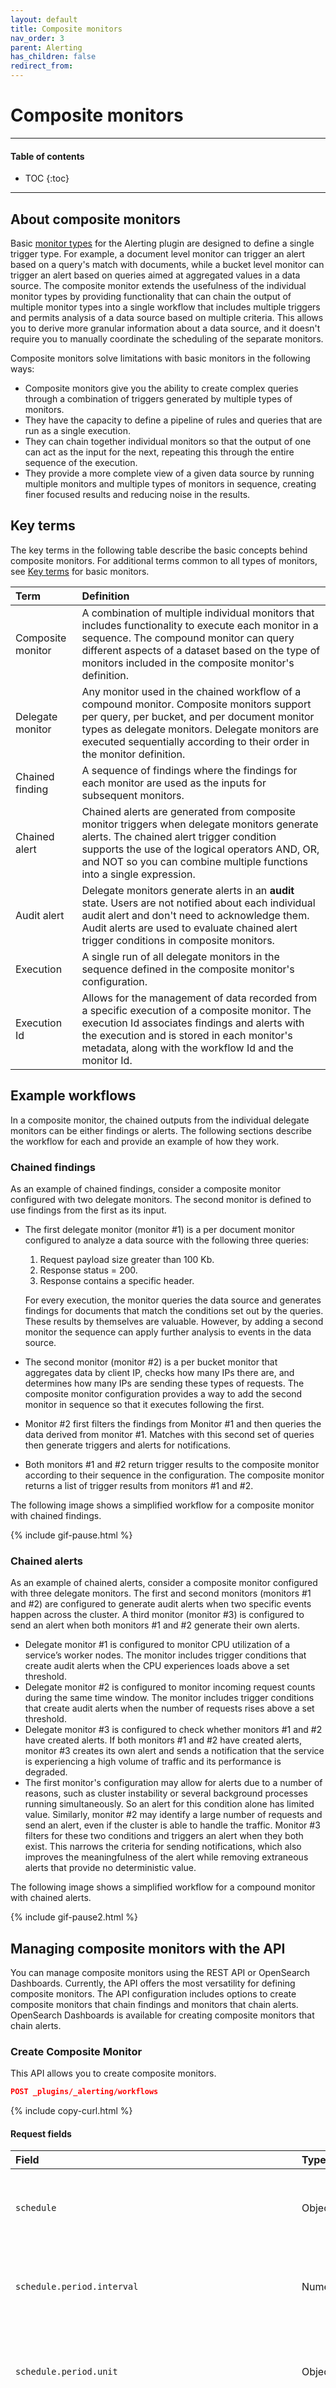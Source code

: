 ```yaml
---
layout: default
title: Composite monitors
nav_order: 3
parent: Alerting
has_children: false
redirect_from:
---
```


# Composite monitors

---

#### Table of contents
- TOC
{:toc}

---

## About composite monitors

Basic [monitor types]({{site.url}}{{site.baseurl}}/observing-your-data/alerting/monitors/#monitor-types) for the Alerting plugin are designed to define a single trigger type. For example, a document level monitor can trigger an alert based on a query's match with documents, while a bucket level monitor can trigger an alert based on queries aimed at aggregated values in a data source. The composite monitor extends the usefulness of the individual monitor types by providing functionality that can chain the output of multiple monitor types into a single workflow that includes multiple triggers and permits analysis of a data source based on multiple criteria. This allows you to derive more granular information about a data source, and it doesn't require you to manually coordinate the scheduling of the separate monitors.

Composite monitors solve limitations with basic monitors in the following ways:

* Composite monitors give you the ability to create complex queries through a combination of triggers generated by multiple types of monitors.
* They have the capacity to define a pipeline of rules and queries that are run as a single execution.
* They can chain together individual monitors so that the output of one can act as the input for the next, repeating this through the entire sequence of the execution.
* They provide a more complete view of a given data source by running multiple monitors and multiple types of monitors in sequence, creating finer focused results and reducing noise in the results.


## Key terms

The key terms in the following table describe the basic concepts behind composite monitors. For additional terms common to all types of monitors, see [Key terms]({{site.url}}{{site.baseurl}}/observing-your-data/alerting/monitors/#key-terms) for basic monitors.

| Term | Definition |
| :--- | :--- |
| Composite monitor | A combination of multiple individual monitors that includes functionality to execute each monitor in a sequence. The compound monitor can query different aspects of a dataset based on the type of monitors included in the composite monitor's definition.  |
| Delegate monitor | Any monitor used in the chained workflow of a compound monitor. Composite monitors support per query, per bucket, and per document monitor types as delegate monitors. Delegate monitors are executed sequentially according to their order in the monitor definition. |
| Chained finding | A sequence of findings where the findings for each monitor are used as the inputs for subsequent monitors. 
| Chained alert | Chained alerts are generated from composite monitor triggers when delegate monitors generate alerts. The chained alert trigger condition supports the use of the logical operators AND, OR, and NOT so you can combine multiple functions into a single expression. |
| Audit alert | Delegate monitors generate alerts in an **audit** state. Users are not notified about each individual audit alert and don't need to acknowledge them. Audit alerts are used to evaluate chained alert trigger conditions in composite monitors. |
| Execution | A single run of all delegate monitors in the sequence defined in the composite monitor's configuration. |
| Execution Id | Allows for the management of data recorded from a specific execution of a composite monitor. The execution Id associates findings and alerts with the execution and is stored in each monitor's metadata, along with the workflow Id and the monitor Id. |


## Example workflows

In a composite monitor, the chained outputs from the individual delegate monitors can be either findings or alerts. The following sections describe the workflow for each and provide an example of how they work.


### Chained findings

As an example of chained findings, consider a composite monitor configured with two delegate monitors. The second monitor is defined to use findings from the first as its input.

* The first delegate monitor (monitor #1) is a per document monitor configured to analyze a data source with the following three queries:
   
   1. Request payload size greater than 100 Kb.
   2. Response status = 200.
   3. Response contains a specific header.
   
   For every execution, the monitor queries the data source and generates findings for documents that match the conditions set out by the queries. These results by themselves are valuable. However, by adding a second monitor the sequence can apply further analysis to events in the data source.
* The second monitor (monitor #2) is a per bucket monitor that aggregates data by client IP, checks how many IPs there are, and determines how many IPs are sending these types of requests. The composite monitor configuration provides a way to add the second monitor in sequence so that it executes following the first.
* Monitor #2 first filters the findings from Monitor #1 and then queries the data derived from monitor #1. Matches with this second set of queries then generate triggers and alerts for notifications.
* Both monitors #1 and #2 return trigger results to the composite monitor according to their sequence in the configuration. The composite monitor returns a list of trigger results from monitors #1 and #2.

The following image shows a simplified workflow for a composite monitor with chained findings.

{% include gif-pause.html %}


### Chained alerts

As an example of chained alerts, consider a composite monitor configured with three delegate monitors. The first and second monitors (monitors #1 and #2) are configured to generate audit alerts when two specific events happen across the cluster. A third monitor (monitor #3) is configured to send an alert when both monitors #1 and #2 generate their own alerts.

* Delegate monitor #1 is configured to monitor CPU utilization of a service’s worker nodes. The monitor includes trigger conditions that create audit alerts when the CPU experiences loads above a set threshold.
* Delegate monitor #2 is configured to monitor incoming request counts during the same time window. The monitor includes trigger conditions that create audit alerts when the number of requests rises above a set threshold.
* Delegate monitor #3 is configured to check whether monitors #1 and #2 have created alerts. If both monitors #1 and #2 have created alerts, monitor #3 creates its own alert and sends a notification that the service is experiencing a high volume of traffic and its performance is degraded.
* The first monitor's configuration may allow for alerts due to a number of reasons, such as cluster instability or several background processes running simultaneously. So an alert for this condition alone has limited value. Similarly, monitor #2 may identify a large number of requests and send an alert, even if the cluster is able to handle the traffic. Monitor #3 filters for these two conditions and triggers an alert when they both exist. This narrows the criteria for sending notifications, which also improves the meaningfulness of the alert while removing extraneous alerts that provide no deterministic value.

The following image shows a simplified workflow for a compound monitor with chained alerts.

{% include gif-pause2.html %}


## Managing composite monitors with the API

You can manage composite monitors using the REST API or OpenSearch Dashboards. Currently, the API offers the most versatility for defining composite monitors. The API configuration includes options to create composite monitors that chain findings and monitors that chain alerts. OpenSearch Dashboards is available for creating composite monitors that chain alerts.


### Create Composite Monitor

This API allows you to create composite monitors.

```json
POST _plugins/_alerting/workflows
```
{% include copy-curl.html %}

#### Request fields

| Field | Type | Description |
| :--- | :--- | :--- |
| `schedule` | Object | The schedule that determines how often the execution runs. |
| `schedule.period.interval` | Numeral | Accepts a numerical value to set how often the execution runs. |
| `schedule.period.unit` | Object | The time unit of measure for the interval. `SECONDS`, `MINUTES`, `HOURS`, `DAYS`. |
| `inputs` | Object | Accepts inputs to define the delegate monitors, which specify both the delegate monitors and their order in the execution's sequence. |
| `inputs.composite_input.sequence.delegates` | Object | Settings for the individual monitors that underlie the composite monitor. |
| `inputs.composite_input.sequence.delegates.order` | Number | Designates the order in which the monitor runs in the execution. |
| `inputs.composite_input.sequence.delegates.monitor_id` | String | The unique identifier for the monitor. |
| `enabled_time` | Number | TBD |
| `enabled` | Boolean | Setting to determine whether the composite monitor is enabled or not. Setting it to `true` enables the composite monitor. Default is TBD. |
| `workflow_type` | String | Set to `composite` for composite monitor. |
| `schema_version` | Number | TBD |
| `triggers` | Object | Details for the individual alert triggers. |
| `triggers.chained_alert_trigger` | Object | Details for each individual alert trigger. Each monitor's alert trigger will require settings for its configuration. |
| `triggers.chained_alert_trigger.id` | String | The unique identifier for the alert trigger. |
| `triggers.chained_alert_trigger.name` | String | TBD |
| `triggers.chained_alert_trigger.severity` | Number | The alert severity. 1 = highest; 2 = high; 3 = medium; 4 = low; 5 = lowest.|
| `triggers.chained_alert_trigger.condition.script` | Object | The script details that determine the conditions for triggering an alert. |
| `triggers.chained_alert_trigger.condition.script.source` | String | The Painless script that defines the conditions for triggering an alert. |
| `triggers.chained_alert_trigger.condition.script.lang` | String | Enter `painless` for the Painless scripting language. |

#### Example request

```json
POST _plugins/_alerting/workflows
{
    "last_update_time": 1679468231835,
    "owner": "alerting",
    "type": "workflow",
    "schedule": {
        "period": {
            "interval": 1,
            "unit": "MINUTES"
        }
    },
    "inputs": [
        {
            "composite_input": {
                "sequence": {
                    "delegates": [
                        {
                            "order": 1,
                            "monitor_id": "grsbCIcBvEHfkjWFeCqb"
                        },
                        {
                            "order": 2,
                            "monitor_id": "agasbCIcBvEHfkjWFeCqa"
                        }
                    ]
                }
            }
        }
    ],
    "enabled_time": 1679468231835,
    "enabled": true,
    "workflow_type": "composite",
    "schema_version": 0,
    "name": "scale_up",
    "triggers": [
        {
            "chained_alert_trigger": {
                "id": "m1ANDm2",
                "name": "jnkjn",
                "severity": "1",
                "condition": {
                    "script": {
                        "source": "(monitor[id={{m1}}] && monitor[id={{m2}}])", //ALERT WILL BE CREATED IF MONITOR 1 GENERATES ALERTS AND MONITOR 2 DOESN'T GENERATE ALERT",
                        "lang": "painless"
                    }
                }
            }
        },
        {
            "chained_alert_trigger": {
                "id": "m1ORm2",
                "name": "jnkjn",
                "severity": "1",
                "condition": {
                    "script": {
                        "source": "(monitor[id={{m1}}] || monitor[id={{m2}}])", //ALERT WILL BE CREATED IF MONITOR 1 GENERATES ALERTS OR MONITOR 2 GENERATE ALERT",
                        "lang": "painless"
                    }
                }
            }
        }
    ]
}
```
{% include copy-curl.html %}

#### Using Painless scripting language to define alert chains

Composite monitor configuration employs the [Painless scripting language](https://www.elastic.co/guide/en/elasticsearch/painless/7.17/painless-guide.html) to define the conditions for chaining alerts. Conditions are applied for each execution of the composite monitor. You specify the definition for the chain in the `triggers.chained_alert_triggers.condition.script.source` field of the request. Using Painless syntax, you can apply logic to links between monitors with basic Boolean operators AND, OR, NOT, and precedence.

* AND = `&&`
* OR = `||`
* NOT = `!`
* Precedence = `()`

See the following examples to understand how each is used in the monitor definition.

* **Example 1**
   
   `monitor[id=1] && monitor[id=2]`
   
   The following conditions for delegate monitors will trigger the composite monitor to produce an alert when both monitor #1 AND monitor #2 generate an alert.

* **Example 2**
   
   `monitor[id=1] || monitor[id=2]`

   The following conditions will trigger the composite monitor to produce an alert when either monitor #1 OR monitor #2 generates an alert.

* **Example 3**
   
   `monitor[id=1] && (!monitor[id=2] || monitor[id=3])`

   The following conditions will trigger the composite monitor to produce an alert when monitor #1 generates an alert AND monitor #2 does NOT, OR, monitor #3 does generate an alert.
   
The order of monitor IDs in the Painless script does not define the sequence of execution for the monitors. The sequence of monitor execution is defined in the `inputs.composite_input.sequence.delegates.order` field in the request.
{: .note }


### Get Composite Monitor

Retrieves information on the specified monitor.

```json
GET _plugins/_alerting/workflows/<id>
```
{% include copy-curl.html %}

#### Path parameters

| Field | Type | Description |
| :--- | :--- | :--- |
| `workflow_id` | String | The workflow Id |


### Update Composite Monitor

Updates the composite monitor's details. See [Create Composite Monitor](#create-composite-monitor) for description of request fields.

```json
PUT _plugins/_alerting/workflows/<id>
{
    "owner": "security_analytics",
    "type": "workflow",
    "schedule": {
        "period": {
        "interval": 1,
        "unit": "MINUTES"
        }
    },
    "inputs": [
        {
            "composite_input": {
                "sequence": {
                    "delegates": [
                        {
                            "order": 1,
                            "monitor_id": "grsbCIcBvEHfkjWFeCqb"
                        },
                        {
                            "order": 1,
                            "monitor_id": "agasbCIcBvEHfkjWFeCqa"
                        }
                    ]
                }
            }
        }
    ],
    "enabled_time": 1679468231835,
    "enabled": true,
    "workflow_type": "composite",
 
    "name": "NTxdwApKbv"
}
```
{% include copy-curl.html %}


### Delete Composite Monitor

```json
DELETE _plugins/_alerting/workflows/<id>
```
{% include copy-curl.html %}

#### Path parameters

| Field | Type | Description |
| :--- | :--- | :--- |
| monitor Id | String | The monitor Id |


### Execute Composite Monitor

```json
POST /_plugins/_alerting/workflows/<workflow_id>/_execute
```
{% include copy-curl.html %}

#### Path parameters

| Field | Type | Description |
| :--- | :--- | :--- |
| workflow_id | String | The workflow Id. Enter the workflow Id in the path to run the execution. |


#### Example response

```json
{
    "execution_id": "I0GXeIgBYKBG2nHoiHCL_2023-06-01T20:18:48.511884_a9c1d055-9b70-49c2-b32a-716cff1f562e",
    "workflow_name": "scale_up",
    "workflow_id": "I0GXeIgBYKBG2nHoiHCL",
    "trigger_results": {
        "m1ANDm2": {
            "name": "jnkjn",
            "triggered": true,
            "action_results": {},
            "error": null
        },
        "m1ORm2": {
            "name": "jnkjn",
            "triggered": true,
            "action_results": {},
            "error": null
        }
    },
    "monitor_run_results": [{
            "monitor_name": "test triggers",
            "period_start": 1685650668501,
            "period_end": 1685650728501,
            "error": null,
            "input_results": {
                "results": [{
                    "bhjh": [
                        "OkGceIgBYKBG2nHoyHAn|test1",
                        "O0GceIgBYKBG2nHozHCW|test1"
                    ],
                    "nkjkj": [
                        "OkGceIgBYKBG2nHoyHAn|test1",
                        "O0GceIgBYKBG2nHozHCW|test1"
                    ],
                    "jknkjn": [
                        "OkGceIgBYKBG2nHoyHAn|test1",
                        "O0GceIgBYKBG2nHozHCW|test1"
                    ]
                }],
                "error": null
            },
            "trigger_results": {
                "NC3Dd4cBCDCIfBYtViLI": {
                    "name": "njkkj",
                    "triggeredDocs": [
                        "OkGceIgBYKBG2nHoyHAn|test1",
                        "O0GceIgBYKBG2nHozHCW|test1"
                    ],
                    "action_results": {},
                    "error": null
                }
            }
        },
        {
            "monitor_name": "test triggers 2",
            "period_start": 1685650668501,
            "period_end": 1685650728501,
            "error": null,
            "input_results": {
                "results": [{
                    "bhjh": [
                        "PEGceIgBYKBG2nHo1HCw|test",
                        "PUGceIgBYKBG2nHo3HA8|test"
                    ],
                    "nkjkj": [
                        "PEGceIgBYKBG2nHo1HCw|test",
                        "PUGceIgBYKBG2nHo3HA8|test"
                    ],
                    "jknkjn": [
                        "PEGceIgBYKBG2nHo1HCw|test",
                        "PUGceIgBYKBG2nHo3HA8|test"
                    ]
                }],
                "error": null
            },
            "trigger_results": {
                "NC3Dd4cBCDCIfBYtViLI": {
                    "name": "njkkj",
                    "triggeredDocs": [
                        "PEGceIgBYKBG2nHo1HCw|test",
                        "PUGceIgBYKBG2nHo3HA8|test"
                    ],
                    "action_results": {},
                    "error": null
                }
            }
        }
    ],
    "execution_start_time": "2023-06-01T20:18:48.511874Z",
    "execution_end_time": "2023-06-01T20:18:53.682405Z",
    "error": null
}
```


### Acknowledge Chained Alerts

```json
POST _plugins/_alerting/workflows/<workflow_id>/_acknowledge/alerts
{
    "alerts": ["eQURa3gBKo1jAh6qUo49"]
}
```
{% include copy-curl.html %}

#### Request fields

| Field | Type | Description |
| :--- | :--- | :--- |
| `alerts` | Array | A list of alerts by Id. The results include alerts that are acknowledged by the system as well as alerts not recognized by the system. |

#### Example response

```json
{
    "success": [
    "eQURa3gBKo1jAh6qUo49"
    ],
    "failed": []
}
```

## Creating composite monitors in OpenSearch Dashboards

Begin by navigating to the **Create monitor** page in OpenSearch Dashboards: **Alerting > Monitors > Create monitor**. Then select **Composite monitor** in the **Monitor details** section. Steps for creating a composite monitor workflow and triggers vary depending on whether you use the **Visual editor** or the **Extraction query editor**. In either case, the first step is to define the schedule.

In the **Frequency** dropdown list, select either **By interval**, **Daily**, **Weekly**, **Monthly**, or **Custom cron expression**.
  * **By interval** — Allows you to run the schedule repeatedly based on the number of minutes, hours, or days you specify.
  * **Daily** — Specify a time of day and a timezone.
  * **Weekly** — Specify a day of the week, a time of day, and a timezone.
  * **Monthly** — Specify a day of the month, a time of day, and a timezone.
  * **Custom cron expression** — Create a custom cron expression for the schedule. Use the **cron expressions** link for help with creating these expressions, or see [Cron expression reference]({{site.url}}{{site.baseurl}}/observing-your-data/alerting/cron/).

For the remaining steps, refer to either **Visual editor** or the **Extraction query editor** in the following sections.

### Visual editor

To finish creating a composite monitor in the Visual editor, follow these steps:

1. In the **Delegate monitors** section, enter the individual monitors you want to include in the workflow by selecting them in the dropdown lists. Select **Add another monitor** to add another dropdown list. A minimum of two delegate monitors are required, and a maximum of 10 are allowed in total. Keep in mind that composite monitors support per query, per bucket, and per document monitors as delegate monitors.
   
   Beside each dropdown list, you can select the View monitor icon ({::nomarkdown}<img src="{{site.url}}{{site.baseurl}}/images/dashboards/view-monitor-icon.png" class="inline-icon" alt="view monitor icon"/>{:/}) to open the monitor's details window and review information about it.
   
1. Define a trigger or triggers for the composite monitor. In the **Triggers** section, select **Add trigger**. Add a trigger name, then define the trigger conditions.
  * Use the **Select delegate monitor** label to open the condition and monitor selector popup window.
  
    <img src="{{site.url}}{{site.baseurl}}/images/alerting/trigger1.png" alt="This popup window shows options for selecting a delegate monitor and trigger condition operator" width="50%">
    
    * First use the **Select delegate monitor** dropdown list to select a delegate monitor from those defined in the previous step. After the monitor is populated in the field, you can use the trash can icon ({::nomarkdown}<img src="{{site.url}}{{site.baseurl}}/images/alerting/trash-can-icon.png" class="inline-icon" alt="trash can icon"/>{:/}) to the right of the list to remove the monitor if needed.
    * Before a second delegate monitor has been selected, the list of operators provides the option NOT. You can select NOT to dismiss this detector as a condition for the trigger. Otherwise, leave the operator's field blank.
    * Select the plus sign to the right of the first monitor to select a second. Use the **Select delegate monitor** dropdown list to select a second delegate monitor. After a second monitor has been populated, you can select a Boolean operator to define the conditions between the two delegate monitors. The options include AND, OR, AND NOT, and OR NOT. After the operator is applied, you can always select the operator between the two monitors to open the dropdown list and change the selection.
    * Select the severity level for the alert. The options include 1 (Highest), 2 (High), 3 (Medium), 4 (Low), and 5 (Lowest).
    * In the **Notifications** section, select a notification channel from the dropdown list. If no channels exist, select the **Manage channels** label to the right of the dropdown list to set up a notification channel. For more information about notifications, see the [Notifications]({{site.url}}{{site.baseurl}}/observing-your-data/notifications/index/) documentation. You can also select **Add notification** to specify additional notifications for the alert trigger.
    * To define an additional trigger, select **Add another trigger**. You can have a maximum of of 10 triggers in total. Select **Remove trigger** to the right of the screen to remove a trigger.
    
1. After completing the monitor workflow and defining triggers, select **Create** in the bottom right corner of the screen. The composite monitor is created, and the monitor's details window opens.

### Extraction query editor








